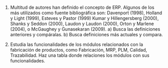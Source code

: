 1. Multitud de autores han definido el concepto de ERP. Algunos de los más utilizados como fuente bibliográfica son: Davenport (1998), Holland y Light (1999), Esteves y Pastor (1999) Kumar y Hillengersberg (2000), Shanks y Seddon (2000), Laudon y Laudon (2000), Orton y Marlene (2004), o McGaughey y Gunasekaran (2009). 
a) Busca las definiciones anteriores y compáralas. 
b) Busca definiciones más actuales y compara.

2. Estudia las funcionalidades de los módulos relacionados con la fabricación de productos, como Fabricación, MRP, PLM, Calidad, Trazabilidad. Haz una tabla donde relaciones los módulos con sus funcionalidades.